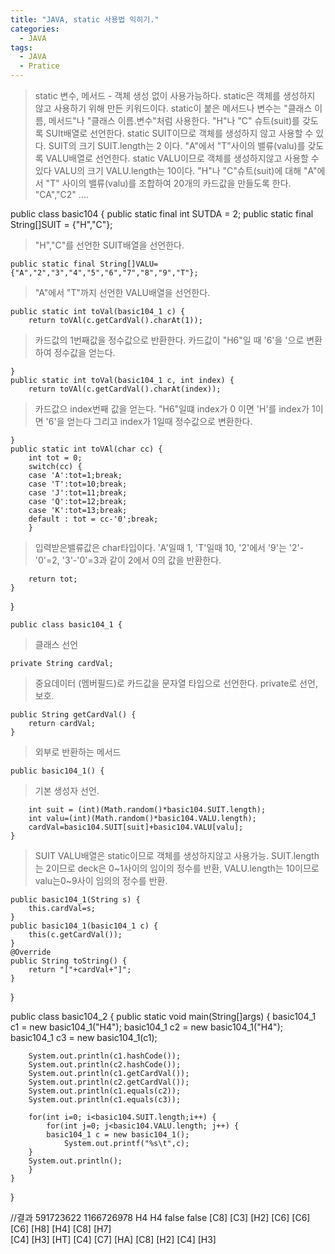 ```yaml
---
title: "JAVA, static 사용법 익히기."
categories:
  - JAVA
tags:
  - JAVA
  - Pratice
---
```


>static 변수, 메서드 - 객체 생성 없이 사용가능하다.
>static은 객체를 생성하지 않고 사용하기 위해 만든 키워드이다. static이 붙은 메서드나 변수는 "클래스 이름, 메서드"나 "클래스 이름.변수"처럼 사용한다.
>"H"나 "C" 슈트(suit)를 갖도록 SUIt배열로 선언한다. static SUIT이므로 객체를 생성하지 않고 사용할 수 있다. SUIT의 크기 SUIT.length는 2 이다.
>"A"에서 "T"사이의 밸류(valu)를 갖도록 VALU배열로 선언한다. static VALU이므로 객체를 생성하지않고 사용할 수 있다 VALU의 크기 VALU.length는 10이다.
>"H"나 "C"슈트(suit)에 대해 "A"에서 "T" 사이의 밸류(valu)를 조합하여 20개의 카드값을 만들도록 한다. "CA","C2" ....

public class basic104 { 
	public static final int SUTDA = 2;
	public static final String[]SUIT = {"H","C"};

>"H","C"를 선언한 SUIT배열을 선언한다.

	public static final String[]VALU={"A","2","3","4","5","6","7","8","9","T"};

>"A"에서 "T"까지 선언한 VALU배열을 선언한다.
	
	public static int toVal(basic104_1 c) {
		return toVAl(c.getCardVal().charAt(1));

>카드값의 1번째값을 정수값으로 반환한다. 카드값이 "H6"일 때 '6'을 '으로 변환하여 정수값을 얻는다.

	}
	public static int toVal(basic104_1 c, int index) {
		return toVAl(c.getCardVal().charAt(index));

>카드값으 index번째 값을 얻는다. "H6"일떄 index가 0 이면 'H'를 index가 1이면 '6'을 얻는다 그리고 index가 1일때 정수값으로 변환한다.

	}
	public static int toVAl(char cc) {
		int tot = 0;
		switch(cc) {
		case 'A':tot=1;break;
		case 'T':tot=10;break;
		case 'J':tot=11;break;
		case 'Q':tot=12;break;
		case 'K':tot=13;break;
		default : tot = cc-'0';break;
		}

>입력받은밸류값은 char타입이다. 'A'일때 1, 'T'일때 10, '2'에서 '9'는 '2'-'0'=2, '3'-'0'=3과 같이 2에서 0의 값을 반환한다.

		return tot;
	}
}


    public class basic104_1 {

>클래스 선언

	private String cardVal;

>중요데이터 (멤버필드)로 카드값을 문자열 타입으로 선언한다. private로 선언, 보호.
	
	public String getCardVal() {
		return cardVal;
	}

>외부로 반환하는 메서드

	public basic104_1() {

>기본 생성자 선언.

		int suit = (int)(Math.random()*basic104.SUIT.length);
		int valu=(int)(Math.random()*basic104.VALU.length);
		cardVal=basic104.SUIT[suit]+basic104.VALU[valu];
	}

>SUIT VALU배열은 static이므로 객체를 생성하지않고 사용가능.
>SUIT.length는 2이므로 deck은 0~1사이의 임이의 정수를 반환, VALU.length는 10이므로 valu는0~9사이 임의의 정수를 반환.

	public basic104_1(String s) {
		this.cardVal=s;
	}
	public basic104_1(basic104_1 c) {
		this(c.getCardVal());
	}
	@Override
	public String toString() {
		return "["+cardVal+"]";
	}
}


public class basic104_2 {
	public static void main(String[]args) {
		basic104_1 c1 = new basic104_1("H4");
		basic104_1 c2 = new basic104_1("H4");
		basic104_1 c3 = new basic104_1(c1);
		
		System.out.println(c1.hashCode());
		System.out.println(c2.hashCode());
		System.out.println(c1.getCardVal());
		System.out.println(c2.getCardVal());
		System.out.println(c1.equals(c2));
		System.out.println(c1.equals(c3));
		
		for(int i=0; i<basic104.SUIT.length;i++) {
			for(int j=0; j<basic104.VALU.length; j++) {
			basic104_1 c = new basic104_1();
				System.out.printf("%s\t",c);
		}
		System.out.println();
		}
	}
}

//결과
    591723622
    1166726978
    H4
    H4
    false
    false
    [C8]	[C3]	[H2]	[C6]	[C6]	[C6]	[H8]	[H4]	[C8]	[H7]	
    [C4]	[H3]	[HT]	[C4]	[C7]	[HA]	[C8]	[H2]	[C4]	[H3]	
